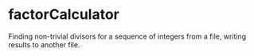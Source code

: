 # factorCalculator
Finding non-trivial divisors for a sequence of integers from a file, writing results to another file.
